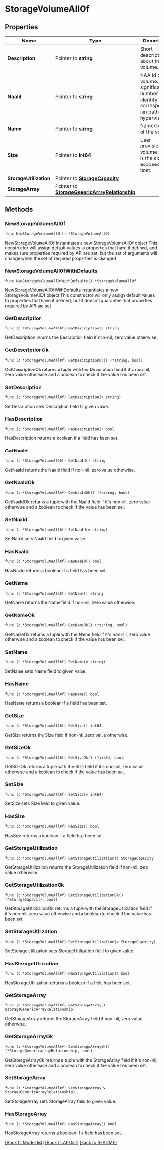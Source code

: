 # StorageVolumeAllOf

## Properties

Name | Type | Description | Notes
------------ | ------------- | ------------- | -------------
**Description** | Pointer to **string** | Short description about the volume. | [optional] [readonly] 
**NaaId** | Pointer to **string** | NAA id of volume. It is a significant number to identify corresponding lun path in hypervisor. | [optional] [readonly] 
**Name** | Pointer to **string** | Named entity of the volume. | [optional] [readonly] 
**Size** | Pointer to **int64** | User provisioned volume size. It is the size exposed to host. | [optional] [readonly] 
**StorageUtilization** | Pointer to [**StorageCapacity**](storage.Capacity.md) |  | [optional] 
**StorageArray** | Pointer to [**StorageGenericArrayRelationship**](storage.GenericArray.Relationship.md) |  | [optional] 

## Methods

### NewStorageVolumeAllOf

`func NewStorageVolumeAllOf() *StorageVolumeAllOf`

NewStorageVolumeAllOf instantiates a new StorageVolumeAllOf object
This constructor will assign default values to properties that have it defined,
and makes sure properties required by API are set, but the set of arguments
will change when the set of required properties is changed

### NewStorageVolumeAllOfWithDefaults

`func NewStorageVolumeAllOfWithDefaults() *StorageVolumeAllOf`

NewStorageVolumeAllOfWithDefaults instantiates a new StorageVolumeAllOf object
This constructor will only assign default values to properties that have it defined,
but it doesn't guarantee that properties required by API are set

### GetDescription

`func (o *StorageVolumeAllOf) GetDescription() string`

GetDescription returns the Description field if non-nil, zero value otherwise.

### GetDescriptionOk

`func (o *StorageVolumeAllOf) GetDescriptionOk() (*string, bool)`

GetDescriptionOk returns a tuple with the Description field if it's non-nil, zero value otherwise
and a boolean to check if the value has been set.

### SetDescription

`func (o *StorageVolumeAllOf) SetDescription(v string)`

SetDescription sets Description field to given value.

### HasDescription

`func (o *StorageVolumeAllOf) HasDescription() bool`

HasDescription returns a boolean if a field has been set.

### GetNaaId

`func (o *StorageVolumeAllOf) GetNaaId() string`

GetNaaId returns the NaaId field if non-nil, zero value otherwise.

### GetNaaIdOk

`func (o *StorageVolumeAllOf) GetNaaIdOk() (*string, bool)`

GetNaaIdOk returns a tuple with the NaaId field if it's non-nil, zero value otherwise
and a boolean to check if the value has been set.

### SetNaaId

`func (o *StorageVolumeAllOf) SetNaaId(v string)`

SetNaaId sets NaaId field to given value.

### HasNaaId

`func (o *StorageVolumeAllOf) HasNaaId() bool`

HasNaaId returns a boolean if a field has been set.

### GetName

`func (o *StorageVolumeAllOf) GetName() string`

GetName returns the Name field if non-nil, zero value otherwise.

### GetNameOk

`func (o *StorageVolumeAllOf) GetNameOk() (*string, bool)`

GetNameOk returns a tuple with the Name field if it's non-nil, zero value otherwise
and a boolean to check if the value has been set.

### SetName

`func (o *StorageVolumeAllOf) SetName(v string)`

SetName sets Name field to given value.

### HasName

`func (o *StorageVolumeAllOf) HasName() bool`

HasName returns a boolean if a field has been set.

### GetSize

`func (o *StorageVolumeAllOf) GetSize() int64`

GetSize returns the Size field if non-nil, zero value otherwise.

### GetSizeOk

`func (o *StorageVolumeAllOf) GetSizeOk() (*int64, bool)`

GetSizeOk returns a tuple with the Size field if it's non-nil, zero value otherwise
and a boolean to check if the value has been set.

### SetSize

`func (o *StorageVolumeAllOf) SetSize(v int64)`

SetSize sets Size field to given value.

### HasSize

`func (o *StorageVolumeAllOf) HasSize() bool`

HasSize returns a boolean if a field has been set.

### GetStorageUtilization

`func (o *StorageVolumeAllOf) GetStorageUtilization() StorageCapacity`

GetStorageUtilization returns the StorageUtilization field if non-nil, zero value otherwise.

### GetStorageUtilizationOk

`func (o *StorageVolumeAllOf) GetStorageUtilizationOk() (*StorageCapacity, bool)`

GetStorageUtilizationOk returns a tuple with the StorageUtilization field if it's non-nil, zero value otherwise
and a boolean to check if the value has been set.

### SetStorageUtilization

`func (o *StorageVolumeAllOf) SetStorageUtilization(v StorageCapacity)`

SetStorageUtilization sets StorageUtilization field to given value.

### HasStorageUtilization

`func (o *StorageVolumeAllOf) HasStorageUtilization() bool`

HasStorageUtilization returns a boolean if a field has been set.

### GetStorageArray

`func (o *StorageVolumeAllOf) GetStorageArray() StorageGenericArrayRelationship`

GetStorageArray returns the StorageArray field if non-nil, zero value otherwise.

### GetStorageArrayOk

`func (o *StorageVolumeAllOf) GetStorageArrayOk() (*StorageGenericArrayRelationship, bool)`

GetStorageArrayOk returns a tuple with the StorageArray field if it's non-nil, zero value otherwise
and a boolean to check if the value has been set.

### SetStorageArray

`func (o *StorageVolumeAllOf) SetStorageArray(v StorageGenericArrayRelationship)`

SetStorageArray sets StorageArray field to given value.

### HasStorageArray

`func (o *StorageVolumeAllOf) HasStorageArray() bool`

HasStorageArray returns a boolean if a field has been set.


[[Back to Model list]](../README.md#documentation-for-models) [[Back to API list]](../README.md#documentation-for-api-endpoints) [[Back to README]](../README.md)


